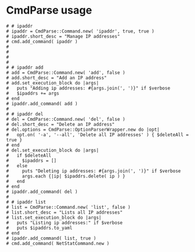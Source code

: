 # CmdParse usage
 

	# # ipaddr
	# ipaddr = CmdParse::Command.new( 'ipaddr', true, true )
	# ipaddr.short_desc = "Manage IP addresses"
	# cmd.add_command( ipaddr )
	# 
	# 
	# 
	# 
	# # ipaddr add
	# add = CmdParse::Command.new( 'add', false )
	# add.short_desc = "Add an IP address"
	# add.set_execution_block do |args|
	#   puts "Adding ip addresses: #{args.join(', ')}" if $verbose
	#   $ipaddrs += args
	# end
	# ipaddr.add_command( add )
	# 
	# # ipaddr del
	# del = CmdParse::Command.new( 'del', false )
	# del.short_desc = "Delete an IP address"
	# del.options = CmdParse::OptionParserWrapper.new do |opt|
	#   opt.on( '-a', '--all', 'Delete all IP addresses' ) { $deleteAll = true }
	# end
	# del.set_execution_block do |args|
	#   if $deleteAll
	#     $ipaddrs = []
	#   else
	#     puts "Deleting ip addresses: #{args.join(', ')}" if $verbose
	#     args.each {|ip| $ipaddrs.delete( ip ) }
	#   end
	# end
	# ipaddr.add_command( del )
	# 
	# # ipaddr list
	# list = CmdParse::Command.new( 'list', false )
	# list.short_desc = "Lists all IP addresses"
	# list.set_execution_block do |args|
	#   puts "Listing ip addresses:" if $verbose
	#   puts $ipaddrs.to_yaml
	# end
	# ipaddr.add_command( list, true )
	# cmd.add_command( NetStatCommand.new )